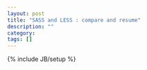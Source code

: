 ```yaml
---
layout: post
title: "SASS and LESS : compare and resume"
description: ""
category: 
tags: []
---
```

{% include JB/setup %}

